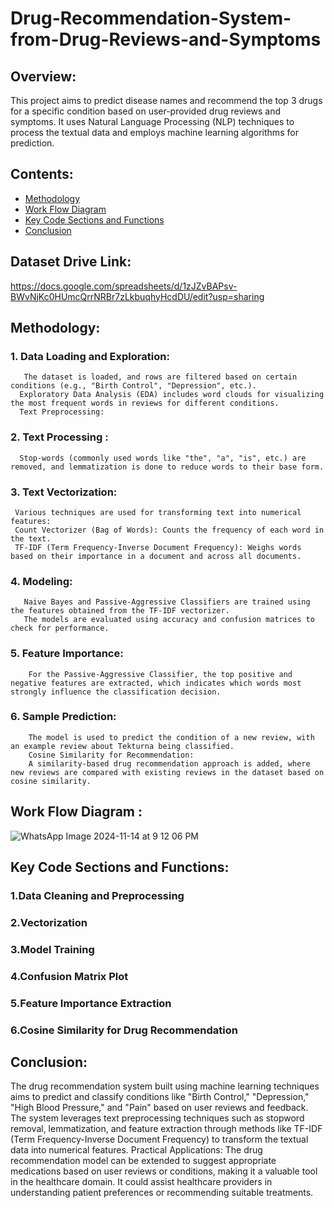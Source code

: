 # Drug-Recommendation-System-from-Drug-Reviews-and-Symptoms

## Overview:
This project aims to predict disease names and recommend the top 3 drugs for a specific condition based on user-provided drug reviews and symptoms. It uses Natural Language Processing (NLP) techniques to process the textual data and employs machine learning algorithms for prediction.

## Contents:

* [Methodology](#Methodology)
* [Work Flow Diagram](#WorkFlowDiagram)
* [Key Code Sections and Functions](#KeyCodeSectionsandFunctions)
* [Conclusion](#Conclusion)


## Dataset Drive Link:
https://docs.google.com/spreadsheets/d/1zJZvBAPsv-BWvNjKc0HUmcQrrNRBr7zLkbuqhyHcdDU/edit?usp=sharing

## Methodology:

###   1. Data Loading and Exploration:
       The dataset is loaded, and rows are filtered based on certain conditions (e.g., "Birth Control", "Depression", etc.).
      Exploratory Data Analysis (EDA) includes word clouds for visualizing the most frequent words in reviews for different conditions.
      Text Preprocessing:

 ### 2. Text Processing :
      Stop-words (commonly used words like "the", "a", "is", etc.) are removed, and lemmatization is done to reduce words to their base form.
      
###  3. Text Vectorization:
     Various techniques are used for transforming text into numerical features:
     Count Vectorizer (Bag of Words): Counts the frequency of each word in the text.
     TF-IDF (Term Frequency-Inverse Document Frequency): Weighs words based on their importance in a document and across all documents.
     
###  4. Modeling:
       Naive Bayes and Passive-Aggressive Classifiers are trained using the features obtained from the TF-IDF vectorizer.
       The models are evaluated using accuracy and confusion matrices to check for performance.
       
### 5. Feature Importance:
        For the Passive-Aggressive Classifier, the top positive and negative features are extracted, which indicates which words most strongly influence the classification decision.

###  6. Sample Prediction:
        The model is used to predict the condition of a new review, with an example review about Tekturna being classified.
        Cosine Similarity for Recommendation:
        A similarity-based drug recommendation approach is added, where new reviews are compared with existing reviews in the dataset based on cosine similarity.

## Work Flow Diagram : 

![WhatsApp Image 2024-11-14 at 9 12 06 PM](https://github.com/user-attachments/assets/4510f09f-8b50-491c-892c-f94bc11211fe)


## Key Code Sections and Functions:
   ### 1.Data Cleaning and Preprocessing
   ### 2.Vectorization
   ### 3.Model Training
   ### 4.Confusion Matrix Plot
   ### 5.Feature Importance Extraction
   ### 6.Cosine Similarity for Drug Recommendation

## Conclusion:
The drug recommendation system built using machine learning techniques aims to predict and classify conditions like "Birth Control," "Depression," "High Blood Pressure," and "Pain" based on user reviews and feedback. The system leverages text preprocessing techniques such as stopword removal, lemmatization, and feature extraction through methods like TF-IDF (Term Frequency-Inverse Document Frequency) to transform the textual data into numerical features.
Practical Applications: The drug recommendation model can be extended to suggest appropriate medications based on user reviews or conditions, making it a valuable tool in the healthcare domain. It could assist healthcare providers in understanding patient preferences or recommending suitable treatments.
